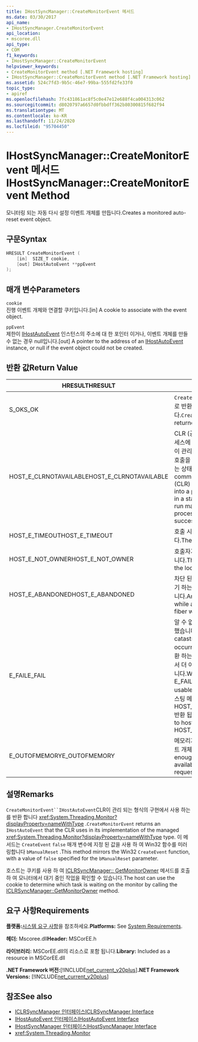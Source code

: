 ```yaml
---
title: IHostSyncManager::CreateMonitorEvent 메서드
ms.date: 03/30/2017
api_name:
- IHostSyncManager.CreateMonitorEvent
api_location:
- mscoree.dll
api_type:
- COM
f1_keywords:
- IHostSyncManager::CreateMonitorEvent
helpviewer_keywords:
- CreateMonitorEvent method [.NET Framework hosting]
- IHostSyncManager::CreateMonitorEvent method [.NET Framework hosting]
ms.assetid: 524c7fd3-9b5c-46e7-99ba-555fd2fe33f0
topic_type:
- apiref
ms.openlocfilehash: 7fc431861ac8f5c0e47e12e688f4ca004313c062
ms.sourcegitcommit: d8020797a6657d0fbbdff362b80300815f682f94
ms.translationtype: MT
ms.contentlocale: ko-KR
ms.lasthandoff: 11/24/2020
ms.locfileid: "95704450"
---
```

# <a name="ihostsyncmanagercreatemonitorevent-method"></a><span data-ttu-id="09a01-102">IHostSyncManager::CreateMonitorEvent 메서드</span><span class="sxs-lookup"><span data-stu-id="09a01-102">IHostSyncManager::CreateMonitorEvent Method</span></span>

<span data-ttu-id="09a01-103">모니터링 되는 자동 다시 설정 이벤트 개체를 만듭니다.</span><span class="sxs-lookup"><span data-stu-id="09a01-103">Creates a monitored auto-reset event object.</span></span>  
  
## <a name="syntax"></a><span data-ttu-id="09a01-104">구문</span><span class="sxs-lookup"><span data-stu-id="09a01-104">Syntax</span></span>  
  
```cpp  
HRESULT CreateMonitorEvent (  
    [in]  SIZE_T cookie,  
    [out] IHostAutoEvent **ppEvent  
);  
```  
  
## <a name="parameters"></a><span data-ttu-id="09a01-105">매개 변수</span><span class="sxs-lookup"><span data-stu-id="09a01-105">Parameters</span></span>  

 `cookie`  
 <span data-ttu-id="09a01-106">진행 이벤트 개체와 연결할 쿠키입니다.</span><span class="sxs-lookup"><span data-stu-id="09a01-106">[in] A cookie to associate with the event object.</span></span>  
  
 `ppEvent`  
 <span data-ttu-id="09a01-107">제한이 [IHostAutoEvent](ihostautoevent-interface.md) 인스턴스의 주소에 대 한 포인터 이거나, 이벤트 개체를 만들 수 없는 경우 null입니다.</span><span class="sxs-lookup"><span data-stu-id="09a01-107">[out] A pointer to the address of an [IHostAutoEvent](ihostautoevent-interface.md) instance, or null if the event object could not be created.</span></span>  
  
## <a name="return-value"></a><span data-ttu-id="09a01-108">반환 값</span><span class="sxs-lookup"><span data-stu-id="09a01-108">Return Value</span></span>  
  
|<span data-ttu-id="09a01-109">HRESULT</span><span class="sxs-lookup"><span data-stu-id="09a01-109">HRESULT</span></span>|<span data-ttu-id="09a01-110">설명</span><span class="sxs-lookup"><span data-stu-id="09a01-110">Description</span></span>|  
|-------------|-----------------|  
|<span data-ttu-id="09a01-111">S_OK</span><span class="sxs-lookup"><span data-stu-id="09a01-111">S_OK</span></span>|<span data-ttu-id="09a01-112">`CreateMonitorEvent` 성공적으로 반환 되었습니다.</span><span class="sxs-lookup"><span data-stu-id="09a01-112">`CreateMonitorEvent` returned successfully.</span></span>|  
|<span data-ttu-id="09a01-113">HOST_E_CLRNOTAVAILABLE</span><span class="sxs-lookup"><span data-stu-id="09a01-113">HOST_E_CLRNOTAVAILABLE</span></span>|<span data-ttu-id="09a01-114">CLR (공용 언어 런타임)이 프로세스에 로드 되지 않았거나 CLR이 관리 코드를 실행할 수 없거나 호출을 성공적으로 처리할 수 없는 상태에 있습니다.</span><span class="sxs-lookup"><span data-stu-id="09a01-114">The common language runtime (CLR) has not been loaded into a process, or the CLR is in a state in which it cannot run managed code or process the call successfully.</span></span>|  
|<span data-ttu-id="09a01-115">HOST_E_TIMEOUT</span><span class="sxs-lookup"><span data-stu-id="09a01-115">HOST_E_TIMEOUT</span></span>|<span data-ttu-id="09a01-116">호출 시간이 초과 되었습니다.</span><span class="sxs-lookup"><span data-stu-id="09a01-116">The call timed out.</span></span>|  
|<span data-ttu-id="09a01-117">HOST_E_NOT_OWNER</span><span class="sxs-lookup"><span data-stu-id="09a01-117">HOST_E_NOT_OWNER</span></span>|<span data-ttu-id="09a01-118">호출자가 잠금을 소유 하지 않습니다.</span><span class="sxs-lookup"><span data-stu-id="09a01-118">The caller does not own the lock.</span></span>|  
|<span data-ttu-id="09a01-119">HOST_E_ABANDONED</span><span class="sxs-lookup"><span data-stu-id="09a01-119">HOST_E_ABANDONED</span></span>|<span data-ttu-id="09a01-120">차단 된 스레드나 파이버에서 대기 하는 동안 이벤트를 취소 했습니다.</span><span class="sxs-lookup"><span data-stu-id="09a01-120">An event was canceled while a blocked thread or fiber was waiting on it.</span></span>|  
|<span data-ttu-id="09a01-121">E_FAIL</span><span class="sxs-lookup"><span data-stu-id="09a01-121">E_FAIL</span></span>|<span data-ttu-id="09a01-122">알 수 없는 치명적인 오류가 발생 했습니다.</span><span class="sxs-lookup"><span data-stu-id="09a01-122">An unknown catastrophic failure occurred.</span></span> <span data-ttu-id="09a01-123">메서드가 E_FAIL 반환 하는 경우 해당 프로세스 내에서 더 이상 CLR을 사용할 수 없습니다.</span><span class="sxs-lookup"><span data-stu-id="09a01-123">When a method returns E_FAIL, the CLR is no longer usable within the process.</span></span> <span data-ttu-id="09a01-124">호스팅 메서드를 이후에 호출 하면 HOST_E_CLRNOTAVAILABLE 반환 됩니다.</span><span class="sxs-lookup"><span data-stu-id="09a01-124">Subsequent calls to hosting methods return HOST_E_CLRNOTAVAILABLE.</span></span>|  
|<span data-ttu-id="09a01-125">E_OUTOFMEMORY</span><span class="sxs-lookup"><span data-stu-id="09a01-125">E_OUTOFMEMORY</span></span>|<span data-ttu-id="09a01-126">메모리가 부족 하 여 요청한 이벤트 개체를 만들 수 없습니다.</span><span class="sxs-lookup"><span data-stu-id="09a01-126">Not enough memory was available to create the requested event object.</span></span>|  
  
## <a name="remarks"></a><span data-ttu-id="09a01-127">설명</span><span class="sxs-lookup"><span data-stu-id="09a01-127">Remarks</span></span>  

 <span data-ttu-id="09a01-128">`CreateMonitorEvent``IHostAutoEvent`CLR이 관리 되는 형식의 구현에서 사용 하는를 반환 합니다 <xref:System.Threading.Monitor?displayProperty=nameWithType> .</span><span class="sxs-lookup"><span data-stu-id="09a01-128">`CreateMonitorEvent` returns an `IHostAutoEvent` that the CLR uses in its implementation of the managed <xref:System.Threading.Monitor?displayProperty=nameWithType> type.</span></span> <span data-ttu-id="09a01-129">이 메서드는 `CreateEvent` `false` 매개 변수에 지정 된 값을 사용 하 여 Win32 함수를 미러링합니다 `bManualReset` .</span><span class="sxs-lookup"><span data-stu-id="09a01-129">This method mirrors the Win32 `CreateEvent` function, with a value of `false` specified for the `bManualReset` parameter.</span></span>  
  
 <span data-ttu-id="09a01-130">호스트는 쿠키를 사용 하 여 [ICLRSyncManager:: GetMonitorOwner](iclrsyncmanager-getmonitorowner-method.md) 메서드를 호출 하 여 모니터에서 대기 중인 작업을 확인할 수 있습니다.</span><span class="sxs-lookup"><span data-stu-id="09a01-130">The host can use the cookie to determine which task is waiting on the monitor by calling the [ICLRSyncManager::GetMonitorOwner](iclrsyncmanager-getmonitorowner-method.md) method.</span></span>  
  
## <a name="requirements"></a><span data-ttu-id="09a01-131">요구 사항</span><span class="sxs-lookup"><span data-stu-id="09a01-131">Requirements</span></span>  

 <span data-ttu-id="09a01-132">**플랫폼:**[시스템 요구 사항](../../get-started/system-requirements.md)을 참조하세요.</span><span class="sxs-lookup"><span data-stu-id="09a01-132">**Platforms:** See [System Requirements](../../get-started/system-requirements.md).</span></span>  
  
 <span data-ttu-id="09a01-133">**헤더:** Mscoree.dll</span><span class="sxs-lookup"><span data-stu-id="09a01-133">**Header:** MSCorEE.h</span></span>  
  
 <span data-ttu-id="09a01-134">**라이브러리:** MSCorEE.dll의 리소스로 포함 됩니다.</span><span class="sxs-lookup"><span data-stu-id="09a01-134">**Library:** Included as a resource in MSCorEE.dll</span></span>  
  
 <span data-ttu-id="09a01-135">**.NET Framework 버전:**[!INCLUDE[net_current_v20plus](../../../../includes/net-current-v20plus-md.md)]</span><span class="sxs-lookup"><span data-stu-id="09a01-135">**.NET Framework Versions:** [!INCLUDE[net_current_v20plus](../../../../includes/net-current-v20plus-md.md)]</span></span>  
  
## <a name="see-also"></a><span data-ttu-id="09a01-136">참조</span><span class="sxs-lookup"><span data-stu-id="09a01-136">See also</span></span>

- [<span data-ttu-id="09a01-137">ICLRSyncManager 인터페이스</span><span class="sxs-lookup"><span data-stu-id="09a01-137">ICLRSyncManager Interface</span></span>](iclrsyncmanager-interface.md)
- [<span data-ttu-id="09a01-138">IHostAutoEvent 인터페이스</span><span class="sxs-lookup"><span data-stu-id="09a01-138">IHostAutoEvent Interface</span></span>](ihostautoevent-interface.md)
- [<span data-ttu-id="09a01-139">IHostSyncManager 인터페이스</span><span class="sxs-lookup"><span data-stu-id="09a01-139">IHostSyncManager Interface</span></span>](ihostsyncmanager-interface.md)
- <xref:System.Threading.Monitor>
